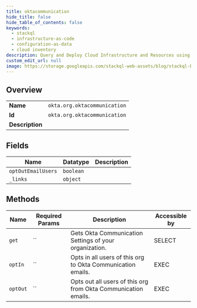 ```yaml
---
title: oktacommunication
hide_title: false
hide_table_of_contents: false
keywords:
  - stackql
  - infrastructure-as-code
  - configuration-as-data
  - cloud inventory
description: Query and Deploy Cloud Infrastructure and Resources using SQL
custom_edit_url: null
image: https://storage.googleapis.com/stackql-web-assets/blog/stackql-blog-post-featured-image.png
---
```

  
    

## Overview
<table><tbody>
<tr><td><b>Name</b></td><td><code>okta.org.oktacommunication</code></td></tr>
<tr><td><b>Id</b></td><td><code>okta.org.oktacommunication</code></td></tr>
<tr><td><b>Description</b></td><td></td></tr>
</tbody></table>

## Fields
| Name | Datatype | Description |
| ---- | -------- | ----------- |
| `optOutEmailUsers` | `boolean` |  |
| `_links` | `object` |  |
## Methods
| Name | Required Params | Description | Accessible by |
| ---- | --------------- | ----------- | ------------- |
| `get` | `` | Gets Okta Communication Settings of your organization. | SELECT |
| `optIn` | `` | Opts in all users of this org to Okta Communication emails. | EXEC |
| `optOut` | `` | Opts out all users of this org from Okta Communication emails. | EXEC |
